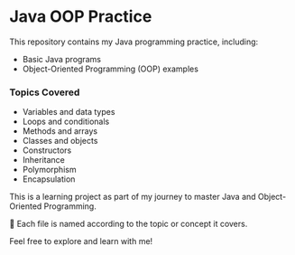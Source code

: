 # Java OOP Practice

This repository contains my Java programming practice, including:

-  Basic Java programs
-  Object-Oriented Programming (OOP) examples

### Topics Covered

- Variables and data types
- Loops and conditionals
- Methods and arrays
- Classes and objects
- Constructors
- Inheritance
- Polymorphism
- Encapsulation

This is a learning project as part of my journey to master Java and Object-Oriented Programming.

📁 Each file is named according to the topic or concept it covers.

Feel free to explore and learn with me!
